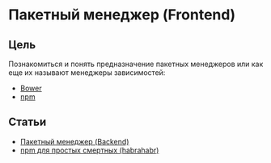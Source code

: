 # Пакетный менеджер (Frontend)

## Цель
Познакомиться и понять предназначение пакетных менеджеров или как еще их называют менеджеры зависимостей:
- [Bower](https://bower.io/)
- [npm](https://www.npmjs.com/)

## Статьи
- [Пакетный менеджер (Backend)](sections/backend-dependency-manager.md)
- [npm для простых смертных (habrahabr)](https://habrahabr.ru/post/243335/)
